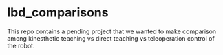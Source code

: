 # lbd_comparisons
This repo contains a pending project that we wanted to make comparison among kinesthetic teaching vs direct teaching vs teleoperation control of the robot.
